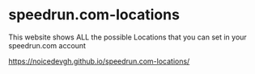 # speedrun.com-locations
This website shows ALL the possible Locations that you can set in your speedrun.com account

https://noicedevgh.github.io/speedrun.com-locations/
